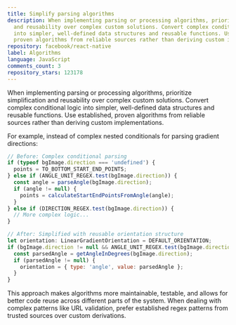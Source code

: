 ```yaml
---
title: Simplify parsing algorithms
description: When implementing parsing or processing algorithms, prioritize simplification
  and reusability over complex custom solutions. Convert complex conditional logic
  into simpler, well-defined data structures and reusable functions. Use established,
  proven algorithms from reliable sources rather than deriving custom implementations.
repository: facebook/react-native
label: Algorithms
language: JavaScript
comments_count: 3
repository_stars: 123178
---
```


When implementing parsing or processing algorithms, prioritize simplification and reusability over complex custom solutions. Convert complex conditional logic into simpler, well-defined data structures and reusable functions. Use established, proven algorithms from reliable sources rather than deriving custom implementations.

For example, instead of complex nested conditionals for parsing gradient directions:
```javascript
// Before: Complex conditional parsing
if (typeof bgImage.direction === 'undefined') {
  points = TO_BOTTOM_START_END_POINTS;
} else if (ANGLE_UNIT_REGEX.test(bgImage.direction)) {
  const angle = parseAngle(bgImage.direction);
  if (angle != null) {
    points = calculateStartEndPointsFromAngle(angle);
  }
} else if (DIRECTION_REGEX.test(bgImage.direction)) {
  // More complex logic...
}

// After: Simplified with reusable orientation structure
let orientation: LinearGradientOrientation = DEFAULT_ORIENTATION;
if (bgImage.direction != null && ANGLE_UNIT_REGEX.test(bgImage.direction)) {
  const parsedAngle = getAngleInDegrees(bgImage.direction);
  if (parsedAngle != null) {
    orientation = { type: 'angle', value: parsedAngle };
  }
}
```

This approach makes algorithms more maintainable, testable, and allows for better code reuse across different parts of the system. When dealing with complex patterns like URL validation, prefer established regex patterns from trusted sources over custom derivations.